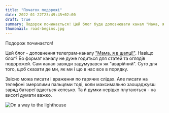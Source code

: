 ```yaml
---
title: "Початок подорожі"
date: 2022-01-22T23:49:45+02:00
draft: true
summary: Подорож починається! Цей блог буде доповнювати канал "Мама, я в шапці". Навіщо блог, якщо вже є канал? Читайте.
thumbnail: road-begins.jpg
---
```


Подорож починаєтся!

Цей блог - доповнення телеграм-каналу ["Мама, я в шапці!"](https://t.me/mamayavshaptsi).
Навіщо блог? Бо формат каналу не дуже годиться для статей та оглядів подорожей. 
Сам канал завжди задумувався як "аварійний".
Суто для того, щоб сказати де ми, як ми і що в нас все в порядку. 

Звісно можа писати і враження по гарячих слідах.
Але писати на телефоні змерзлими пальцями тоді, коли максимально заощаджуєш заряд батареї вдається кепсько.
Та й думки нерідко плутаються - на висоті думати важко.

![On a way to the lighthouse](images/road-begins.jpg)